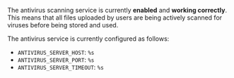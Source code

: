 The antivirus scanning service is currently **enabled** and **working correctly**. This means that all files uploaded by
users are being actively scanned for viruses before being stored and used.

The antivirus service is currently configured as follows:
* `ANTIVIRUS_SERVER_HOST`: `%s`
* `ANTIVIRUS_SERVER_PORT`: `%s`
* `ANTIVIRUS_SERVER_TIMEOUT`: `%s`